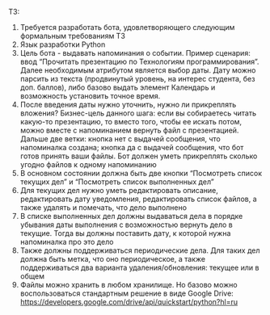 ТЗ:

1) Требуется разработать бота, удовлетворяющего следующим формальным требованиям ТЗ
2) Язык разработки Python
3) Цель бота - выдавать напоминания о событии. Пример сценария: ввод “Прочитать презентацию по Технологиям программирования”. Далее необходимым атрибутом является выбор даты. Дату можно парсить из текста (продвинутый уровень, на интерес студента, без доп. баллов), либо базово выдать элемент Календарь и возможность установить точное время.
4) После введения даты нужно уточнить, нужно ли прикреплять вложения? Бизнес-цель данного шага: если вы собираетесь читать какую-то презентацию, то вместо того, чтобы ее искать потом, можно вместе с напоминанием вернуть файл с презентацией. Дальше две ветки: кнопка нет с выдачей сообщения, что напоминалка создана; кнопка да с выдачей сообщения, что бот готов принять ваши файлы. Бот должен уметь прикреплять сколько угодно файлов к одному напоминанию
5) В основном состоянии должна быть две кнопки “Посмотреть список текущих дел” и “Посмотреть список выполненных дел”
6) Для текущих дел нужно уметь редактировать описание, редактировать дату уведомления, редактировать список файлов, а также удалять и помечать, что дело выполнено
7) В списке выполненных дел должны выдаваться дела в порядке убывания даты выполнения с возможностью вернуть дело в текущие. Тогда вы должны поставить дату, к которой нужна напоминалка про это дело
8) Также должны поддерживаться периодические дела. Для таких дел должна быть метка, что оно периодическое, а также поддерживаться два варианта удаления/обновления: текущее или в общем
9) Файлы можно хранить в любом хранилище. Но базово можно воспользоваться стандартным решение в виде Google Drive: https://developers.google.com/drive/api/quickstart/python?hl=ru

